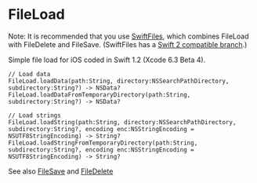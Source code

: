 FileLoad
========
Note: It is recommended that you use [SwiftFiles](https://github.com/sketchytech/SwiftFiles), which combines FileLoad with FileDelete and FileSave. (SwiftFiles has a [Swift 2 compatible branch](https://github.com/sketchytech/SwiftFiles/tree/Swift_2).)

Simple file load for iOS coded in Swift 1.2 (Xcode 6.3 Beta 4).

    // Load data
    FileLoad.loadData(path:String, directory:NSSearchPathDirectory, subdirectory:String?) -> NSData?
    FileLoad.loadDataFromTemporaryDirectory(path:String, subdirectory:String?) -> NSData?
    
    // Load strings
    FileLoad.loadString(path:String, directory:NSSearchPathDirectory, subdirectory:String?, encoding enc:NSStringEncoding = NSUTF8StringEncoding) -> String?
    FileLoad.loadStringFromTemporaryDirectory(path:String, subdirectory:String?, encoding enc:NSStringEncoding = NSUTF8StringEncoding) -> String?

See also [FileSave](https://github.com/sketchytech/FileSave) and [FileDelete](https://github.com/sketchytech/FileDelete)
